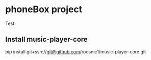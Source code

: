 # phoneBox project

Test

## Install music-player-core
pip install git+ssh://git@github.com/roosnic1/music-player-core.git